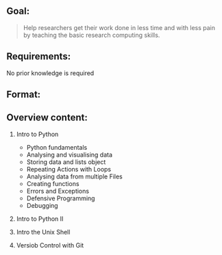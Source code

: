 
## Goal:
> Help researchers get their work done in less time and with less pain by teaching the basic research computing skills.

## Requirements:
No prior knowledge is required

## Format:

## Overview content:

1. Intro to Python
    - Python fundamentals
    - Analysing and visualising data
    - Storing data and lists object
    - Repeating Actions with Loops
    - Analysing data from multiple Files
    - Creating functions
    - Errors and Exceptions
    - Defensive Programming
    - Debugging

2. Intro to Python II
3. Intro the Unix Shell
4. Versiob Control with Git
